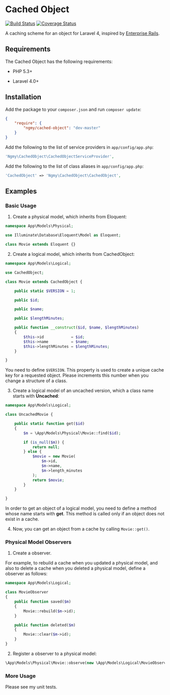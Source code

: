 # Cached Object

[![Build Status](https://travis-ci.org/ngmy/cached-object.png?branch=master)](https://travis-ci.org/ngmy/cached-object)
[![Coverage Status](https://coveralls.io/repos/ngmy/cached-object/badge.png?branch=master)](https://coveralls.io/r/ngmy/cached-object?branch=master)

A caching scheme for an object for Laravel 4,
inspired by [Enterprise Rails](http://enterpriserails.chak.org/).

## Requirements

The Cached Object has the following requirements:

  * PHP 5.3+

  * Laravel 4.0+

## Installation

Add the package to your `composer.json` and run `composer update`:

```json
{
    "require": {
        "ngmy/cached-object": "dev-master"
    }
}
```

Add the following to the list of service providers in `app/config/app.php`:

```php
'Ngmy\CachedObject\CachedObjectServiceProvider',
```

Add the following to the list of class aliases in `app/config/app.php`:

```php
'CachedObject' => 'Ngmy\CachedObject\CachedObject',
```

## Examples

### Basic Usage

1. Create a physical model, which inherits from Eloquent:

  ```php
  namespace App\Models\Physical;
  
  use Illuminate\Database\Eloquent\Model as Eloquent;
  
  class Movie extends Eloquent {}
  ```

2. Create a logical model, which inherits from CachedObject:

  ```php
  namespace App\Models\Logical;
  
  use CachedObject;
  
  class Movie extends CachedObject {
  
      public static $VERSION = 1;
  
      public $id;
  
      public $name;
  
      public $lengthMinutes;
  
      public function __construct($id, $name, $lengthMinutes)
      {
          $this->id            = $id;
          $this->name          = $name;
          $this->lengthMinutes = $lengthMinutes;
      }
  
  }
  ```

  You need to define `$VERSION`. This property is used to create a unique cache key for a requested object. Please increments this number when you change a structure of a class. 

3. Create a logical model of an uncached version, which a class name starts with **Uncached**:

  ```php
  namespace App\Models\Logical;
  
  class UncachedMovie {
  
      public static function get($id)
      {
          $m = \App\Models\Physical\Movie::find($id);
  
          if (is_null($m)) {
              return null;
          } else {
              $movie = new Movie(
                  $m->id,
                  $m->name,
                  $m->length_minutes
              );
              return $movie;
          }
      }
  
  }
  ```

  In order to get an object of a logical model, you need to define a method whose name starts with **get**. This method is called only if an object does not exist in a cache.

4. Now, you can get an object from a cache by calling `Movie::get()`.

### Physical Model Observers

1. Create a observer.

  For example, to rebuild a cache when you updated a physical model, and also to delete a cache when you deleted a physical model, define a observer as follows:

  ```php
  namespace App\Models\Logical;
  
  class MovieObserver
  {
      public function saved($m)
      {
          Movie::rebuild($m->id);
      }
  
      public function deleted($m)
      {
          Movie::clear($m->id);
      }
  }
  ```

2. Register a observer to a physical model:

  ```php
  \App\Models\Physical\Movie::observe(new \App\Models\Logical\MovieObserver);
  ```

### More Usage
Please see my unit tests.

